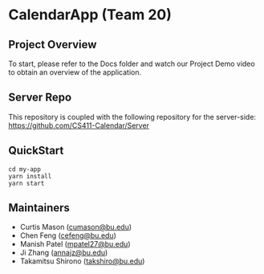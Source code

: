 # CalendarApp (Team 20)

## Project Overview
To start, please refer to the Docs folder and watch our Project Demo video to obtain an overview of the application.

## Server Repo
This repository is coupled with the following repository for the server-side: https://github.com/CS411-Calendar/Server

## QuickStart
```
cd my-app
yarn install
yarn start
```
## Maintainers

- Curtis Mason (cumason@bu.edu)
- Chen Feng (cefeng@bu.edu)
- Manish Patel (mpatel27@bu.edu)
- Ji Zhang (annajz@bu.edu)
- Takamitsu Shirono (takshiro@bu.edu)
